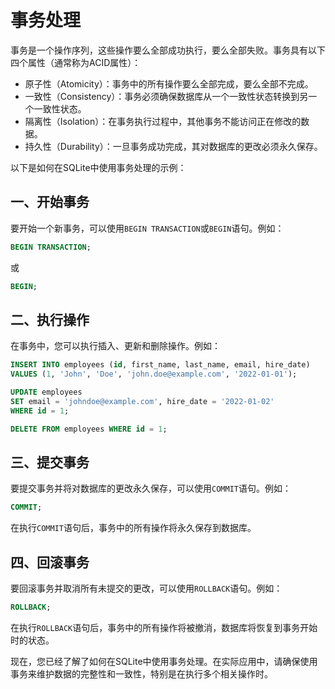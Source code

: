 # 事务处理

事务是一个操作序列，这些操作要么全部成功执行，要么全部失败。事务具有以下四个属性（通常称为ACID属性）：

- 原子性（Atomicity）：事务中的所有操作要么全部完成，要么全部不完成。
- 一致性（Consistency）：事务必须确保数据库从一个一致性状态转换到另一个一致性状态。
- 隔离性（Isolation）：在事务执行过程中，其他事务不能访问正在修改的数据。
- 持久性（Durability）：一旦事务成功完成，其对数据库的更改必须永久保存。

以下是如何在SQLite中使用事务处理的示例：

## 一、开始事务

要开始一个新事务，可以使用`BEGIN TRANSACTION`或`BEGIN`语句。例如：

```sql
BEGIN TRANSACTION;
```

或

```sql
BEGIN;
```

## 二、执行操作

在事务中，您可以执行插入、更新和删除操作。例如：

```sql
INSERT INTO employees (id, first_name, last_name, email, hire_date)
VALUES (1, 'John', 'Doe', 'john.doe@example.com', '2022-01-01');

UPDATE employees
SET email = 'johndoe@example.com', hire_date = '2022-01-02'
WHERE id = 1;

DELETE FROM employees WHERE id = 1;
```

## 三、提交事务

要提交事务并将对数据库的更改永久保存，可以使用`COMMIT`语句。例如：

```sql
COMMIT;
```

在执行`COMMIT`语句后，事务中的所有操作将永久保存到数据库。

## 四、回滚事务

要回滚事务并取消所有未提交的更改，可以使用`ROLLBACK`语句。例如：

```sql
ROLLBACK;
```

在执行`ROLLBACK`语句后，事务中的所有操作将被撤消，数据库将恢复到事务开始时的状态。

现在，您已经了解了如何在SQLite中使用事务处理。在实际应用中，请确保使用事务来维护数据的完整性和一致性，特别是在执行多个相关操作时。